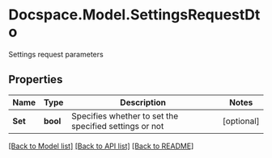 # Docspace.Model.SettingsRequestDto
Settings request parameters

## Properties

Name | Type | Description | Notes
------------ | ------------- | ------------- | -------------
**Set** | **bool** | Specifies whether to set the specified settings or not | [optional] 

[[Back to Model list]](../README.md#documentation-for-models) [[Back to API list]](../README.md#documentation-for-api-endpoints) [[Back to README]](../README.md)

